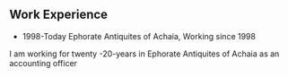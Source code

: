 ## Work Experience

* 1998-Today
Ephorate Antiquites of Achaia, Working since 1998

I am working for twenty -20-years in Ephorate Antiquites of Achaia as an accounting officer
